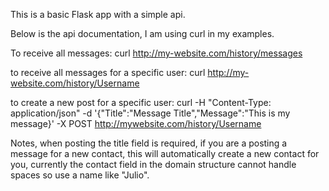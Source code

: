 This is a basic Flask app with a simple api.

Below is the api documentation, I am using curl in my examples.

To receive all messages:
curl http://my-website.com/history/messages

to receive all messages for a specific user:
curl http://my-website.com/history/Username

to create a new post for a specific user:
curl -H "Content-Type: application/json" -d '{"Title":"Message Title","Message":"This is my message}' -X POST http://mywebsite.com/history/Username

Notes, when posting the title field is required, if you are a posting a message for a new contact, this will automatically create a new contact for you, currently
the contact field in the domain structure cannot handle spaces so use a name like "Julio".